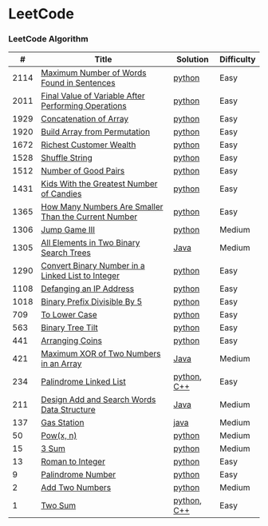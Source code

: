 LeetCode
========

### LeetCode Algorithm

| #       | Title                                                                                                                                              | Solution                                                                                                                                    | Difficulty |
|---------|----------------------------------------------------------------------------------------------------------------------------------------------------|---------------------------------------------------------------------------------------------------------------------------------------------|---------|
| 2114    | [Maximum Number of Words Found in Sentences](https://leetcode.com/problems/maximum-number-of-words-found-in-sentences/)                            | [python](Algorithms/python/MaximumNumberofWordsFoundinSentences/MaximumNumberofWordsFoundinSentences.py)                                    | Easy    |
| 2011    | [Final Value of Variable After Performing Operations](https://leetcode.com/problems/final-value-of-variable-after-performing-operations/)          | [python](Algorithms/python/FinalValueOfVariableAfterPerformingOperations/FinalValueofVariableAfterPerformingOperations.py)                  | Easy    |                                                                            
| 1929    | [Concatenation of Array](https://leetcode.com/problems/concatenation-of-array/)                                                                    | [python](Algorithms/python/ConcatenationOfArray/ConcatenationOfArray.py)                                                                    | Easy    |
| 1920    | [Build Array from Permutation](https://leetcode.com/problems/build-array-from-permutation/)                                                        | [python](Algorithms/python/BuildArrayfromPermutation/BuildArrayfromPermutation.py)                                                          | Easy    |
| 1672    | [Richest Customer Wealth](https://leetcode.com/problems/richest-customer-wealth)                                                                   | [python](Algorithms/python/RichestCustomerWealth/RichestCustomerWealth.py)                                                                  | Easy    |
| 1528    | [Shuffle String](https://leetcode.com/problems/shuffle-string)                                                                                     | [python](Algorithms/python/ShuffleString/ShuffleString.py)                                                                                  | Easy    |
| 1512    | [Number of Good Pairs](https://leetcode.com/problems/number-of-good-pairs)                                                                         | [python](Algorithms/python/NumberOfGoodPairs/NumberOfGoodPairs.py)                                                                          | Easy    |
| 1431    | [Kids With the Greatest Number of Candies](https://leetcode.com/problems/kids-with-the-greatest-number-of-candies/)                                | [python](Algorithms/python/KidsWiththeGreatestNumberofCandies/KidsWiththeGreatestNumberofCandies.py)                                        | Easy    |
| 1365    | [How Many Numbers Are Smaller Than the Current Number](https://leetcode.com/problems/how-many-numbers-are-smaller-than-the-current-number/)        | [python](Algorithms/python/HowManyNumbersAreSmallerThanTheCurrentNumber/HowManyNumbersAreSmallerThanTheCurrentNumber.py)                    | Easy    |                                                                                                               | |
| 1306    | [Jump Game III](https://leetcode.com/problems/jump-game-iii)                                                                                       | [python](Algorithms/python/JumpGameIII/JumpGameIII.py)                                                                                      | Medium  |                                                                        
| 1305    | [All Elements in Two Binary Search Trees](https://leetcode.com/problems/all-elements-in-two-binary-search-trees)                                   | [Java](Algorithms/Java/AllElementsInTwoBinarySearchTrees/All_Elements_in_Two_Binary_Search_Trees.java)                                      | Medium  |
| 1290    | [Convert Binary Number in a Linked List to Integer](https://leetcode.com/problems/convert-binary-number-in-a-linked-list-to-integer/)              | [python](Algorithms/python/ConvertBinaryNumberinaLinkedListtoInteger/1290.ConvertBinaryNumberinaLinkedListtoInteger.py)                     | Easy    |
| 1108    | [Defanging an IP Address](https://leetcode.com/problems/defanging-an-ip-address)                                                                   | [python](Algorithms/python/DefanginganIPAddress/DefangingAnIPAddress.py)                                                                    | Easy    |
| 1018    | [Binary Prefix Divisible By 5](https://leetcode.com/problems/binary-prefix-divisible-by-5/)                                                        | [python](Algorithms/python/BinaryPrefixDivisibleBy5/BinaryPrefixDivisibleBy5.py)                                                            | Easy    |    
| 709     | [To Lower Case](https://leetcode.com/problems/to-lower-case)                                                                                       | [python](Algorithms/python/ToLowerCase/ToLowerCase.py)                                                                                      | Easy    |
| 563     | [Binary Tree Tilt](https://leetcode.com/problems/binary-tree-tilt)                                                                                 | [python](Algorithms/python/BinaryTreeTilt/BinaryTreeTilt.py)                                                                                | Easy    |
| 441     | [Arranging Coins](https://leetcode.com/problems/arranging-coins/)                                                                                  | [python](Algorithms/python/ArrangingCoins/441-arranging-coins.py)                                                                           | Easy    |
| 421     | [Maximum XOR of Two Numbers in an Array](https://leetcode.com/problems/maximum-xor-of-two-numbers-in-an-array/)                                    | [Java](Algorithms/Java/MaximumXOROfTwoNumbersInAnArray/Maximum_XOR_of_Two_Numbers_in_an_Array.java)                                         | Medium  |
| 234     | [Palindrome Linked List](https://leetcode.com/problems/palindrome-linked-list/)                                                                    | [python](Algorithms/python/PalindromeLinkedList/PalindromeLinkedList.py), [C++](Algorithms/C++/PalidromeLinkedList/PalidromeLinkedList.cpp) | Easy    |
| 211     | [Design Add and Search Words Data Structure](https://leetcode.com/problems/design-add-and-search-words-data-structure/)                            | [Java](Algorithms/Java/DesignAddAndSearchWordsDataStructure/DesignAddAndSearchWordsDataStructure.java)                                      | Medium  |
| 137     | [Gas Station](https://leetcode.com/problems/gas-station/)                                                                                          | [java](Algorithms/Java/GasStation/Gas_Station.java)                                                                                         | Medium  | 
| 50      | [Pow(x, n)](https://leetcode.com/problems/powx-n)                                                                                                  | [python](Algorithms/python/Pow(x,n)/pow(x,n).py)                                                                                            | Medium  |
| 15      | [3 Sum](https://leetcode.com/problems/3sum/)                                                                                                       | [python](Algorithms/python/3Sum/3Sum.py)                                                                                                    | Medium  |
| 13      | [Roman to Integer](https://leetcode.com/problems/roman-to-integer/)                                                                                | [python](Algorithms/python/RomanToInteger/roman2integer.py)                                                                                 | Easy    |
| 9       | [Palindrome Number](https://leetcode.com/problems/palindrome-number)                                                                               | [python](Algorithms/python/PalindromeNumber/PalindromeNumber.py)                                                                            | Easy    |
| 2       | [Add Two Numbers](https://leetcode.com/problems/add-two-numbers/)                                                                                  | [python](Algorithms/python/AddTwoNumbers/AddTwoNumbers.py)                                                                                  | Medium  |
| 1       | [Two Sum](https://leetcode.com/problems/two-sum/)                                                                                                  | [python](Algorithms/python/TwoSum/Two_Sum.py), [C++](Algorithms/C++/TwoSum/twoSum.cpp)                                                      | Easy    | 
 


 
